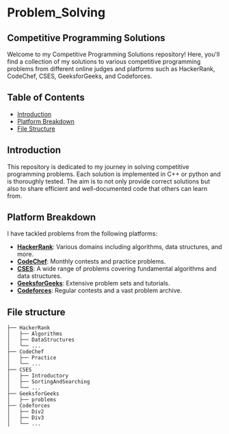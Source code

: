 # Problem_Solving
## Competitive Programming Solutions

Welcome to my Competitive Programming Solutions repository! Here, you'll find a collection of my solutions to various competitive programming problems from different online judges and platforms such as HackerRank, CodeChef, CSES, GeeksforGeeks, and Codeforces.

## Table of Contents
- [Introduction](#introduction)
- [Platform Breakdown](#platform-breakdown)
- [File Structure](#file-structure)


## Introduction
This repository is dedicated to my journey in solving competitive programming problems. Each solution is implemented in C++ or python and is thoroughly tested. The aim is to not only provide correct solutions but also to share efficient and well-documented code that others can learn from.

## Platform Breakdown
I have tackled problems from the following platforms:
- **[HackerRank](https://www.hackerrank.com/)**: Various domains including algorithms, data structures, and more.
- **[CodeChef](https://www.codechef.com/)**: Monthly contests and practice problems.
- **[CSES](https://cses.fi/problemset/)**: A wide range of problems covering fundamental algorithms and data structures.
- **[GeeksforGeeks](https://www.geeksforgeeks.org/)**: Extensive problem sets and tutorials.
- **[Codeforces](https://codeforces.com/)**: Regular contests and a vast problem archive.

## File structure
```.
├── HackerRank
│   ├── Algorithms
│   ├── DataStructures
│   └── ...
├── CodeChef
│   ├── Practice
│   └── ...
├── CSES
│   ├── Introductory
│   ├── SortingAndSearching
│   └── ...
├── GeeksforGeeks
│   ├── problems
├── Codeforces
│   ├── Div2
│   ├── Div3
│   └── ...
```
